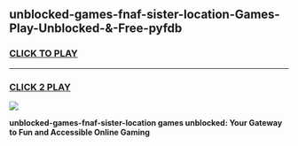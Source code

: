 
## unblocked-games-fnaf-sister-location-Games-Play-Unblocked-&-Free-pyfdb
<h3>
<a href="https://premium76.site?title=unblocked-games-fnaf-sister-location&ref=24A">CLICK TO PLAY</a></h3>
<hr>

<h3>
<a href="https://premium76.site?title=unblocked-games-fnaf-sister-location&ref=24A">CLICK 2 PLAY</a>
  
</h3>

<a href="https://premium76.site?title=unblocked-games-fnaf-sister-location&ref=24A"><img src="https://clearcache.store/games.png"></a>


**unblocked-games-fnaf-sister-location games unblocked: Your Gateway to Fun and Accessible Online Gaming**
